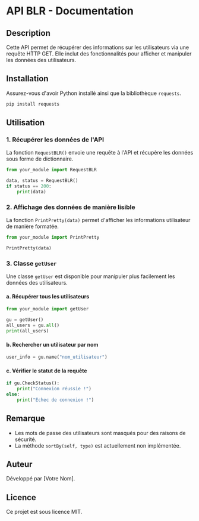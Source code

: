 # API BLR - Documentation

## Description
Cette API permet de récupérer des informations sur les utilisateurs via une requête HTTP GET. Elle inclut des fonctionnalités pour afficher et manipuler les données des utilisateurs.

## Installation
Assurez-vous d'avoir Python installé ainsi que la bibliothèque `requests`.

```sh
pip install requests
```

## Utilisation

### 1. Récupérer les données de l'API
La fonction `RequestBLR()` envoie une requête à l'API et récupère les données sous forme de dictionnaire.

```python
from your_module import RequestBLR

data, status = RequestBLR()
if status == 200:
    print(data)
```

### 2. Affichage des données de manière lisible
La fonction `PrintPretty(data)` permet d'afficher les informations utilisateur de manière formatée.

```python
from your_module import PrintPretty

PrintPretty(data)
```

### 3. Classe `getUser`
Une classe `getUser` est disponible pour manipuler plus facilement les données des utilisateurs.

#### a. Récupérer tous les utilisateurs
```python
from your_module import getUser

gu = getUser()
all_users = gu.all()
print(all_users)
```

#### b. Rechercher un utilisateur par nom
```python
user_info = gu.name("nom_utilisateur")
```

#### c. Vérifier le statut de la requête
```python
if gu.CheckStatus():
    print("Connexion réussie !")
else:
    print("Échec de connexion !")
```

## Remarque
- Les mots de passe des utilisateurs sont masqués pour des raisons de sécurité.
- La méthode `sortBy(self, type)` est actuellement non implémentée.

## Auteur
Développé par [Votre Nom].

## Licence
Ce projet est sous licence MIT.

